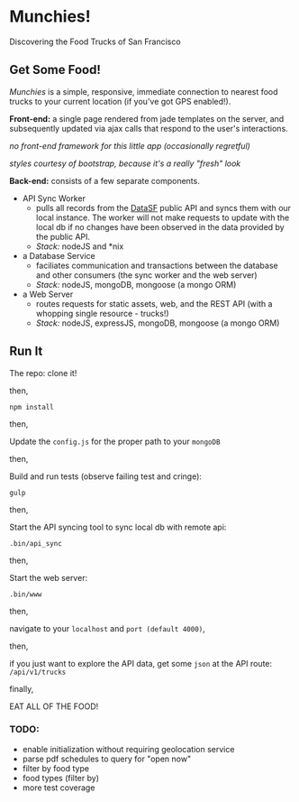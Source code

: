 # Munchies!

Discovering the Food Trucks of San Francisco

## Get Some Food!
*Munchies* is a simple, responsive, immediate connection to nearest food trucks to your current location (if you've got GPS enabled!). 

__Front-end:__ a single page rendered from jade templates on the server, and subsequently updated via ajax calls that respond to the user's interactions.

*no front-end framework for this little app (occasionally regretful)*

*styles courtesy of bootstrap, because it's a really "fresh" look*

__Back-end:__ consists of a few separate components. 
* API Sync Worker
    - pulls all records from the [DataSF](http://www.datasf.org/) public API and syncs them with our local instance. The worker will not make requests to update with the local db if no changes have been observed in the data provided by the public API.
    - *Stack:* nodeJS and *nix
* a Database Service
   - faciliates communication and transactions between the database and other consumers (the sync worker and the web server)
   - *Stack:* nodeJS, mongoDB, mongoose (a mongo ORM)
* a Web Server 
    - routes requests for static assets, web, and the REST API (with a whopping single resource - trucks!)
    - *Stack:* nodeJS, expressJS, mongoDB, mongoose (a mongo ORM)


## Run It

The repo: clone it! 

then,
```
npm install
```

then, 
    
Update the ```config.js``` for the proper path to your ```mongoDB```

then, 

Build and run tests (observe failing test and cringe):

```
gulp
```

then,

Start the API syncing tool to sync local db with remote api:
```
.bin/api_sync
```

then,
    
Start the web server:
```
.bin/www
```

then,

navigate to your ```localhost``` and ```port (default 4000)```,

then,

if you just want to explore the API data, get some `json` at the API route: `/api/v1/trucks`

finally,

EAT ALL OF THE FOOD!

### TODO:

* enable initialization without requiring geolocation service
* parse pdf schedules to query for "open now"
* filter by food type
* food types (filter by)
* more test coverage